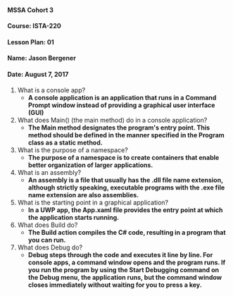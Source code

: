 #### MSSA Cohort 3
#### Course: ISTA-220
#### Lesson Plan: 01
#### Name: Jason Bergener
#### Date: August 7, 2017

1. What is a console app?
    - **A console application is an application that runs in a Command Prompt window instead of providing a graphical user interface (GUI)**
1. What does Main() (the main method) do in a console application?
    - **The Main method designates the program's entry point. This method should be defined in the manner specified in the Program class as a static method.**
1. What is the purpose of a namespace?
    - **The purpose of a namespace is to create containers that enable better organization of larger applications.**
1. What is an assembly?
    - **An assembly is a file that usually has the .dll file name extension, although strictly speaking, executable programs with the .exe file name extension are also assemblies.**
1. What is the starting point in a graphical application?
    - **In a UWP app, the App.xaml file provides the entry point at which the application starts running.**
1. What does Build do?
    - **The Build action compiles the C# code, resulting in a program that you can run.**
1. What does Debug do?
    - **Debug steps through the code and executes it line by line. For console apps, a command window opens and the program runs. If you run the program by using the Start Debugging command on the Debug menu, the application runs, but the command window closes immediately without waiting for you to press a key.**
